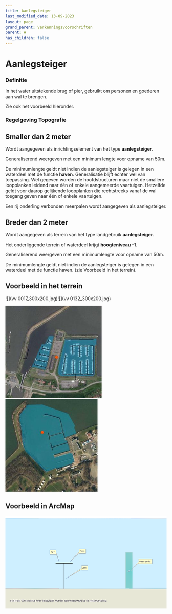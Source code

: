 ```yaml
---
title: Aanlegsteiger
last_modified_date: 13-09-2023
layout: page
grand_parent: Verkenningsvoorschriften
parent: A
has_children: false
---
```


Aanlegsteiger
=============

### Definitie

In het water uitstekende brug of pier, gebruikt om personen en goederen aan wal te brengen.

Zie ook het voorbeeld hieronder.

### Regelgeving Topografie

## Smaller dan 2 meter

Wordt aangegeven als inrichtingselement van het type **aanlegsteiger**.

Generaliserend weergeven met een minimum lengte voor opname van 50m.

De minimumlengte geldt niet indien de aanlegsteiger is gelegen in een waterdeel met de functie **haven**. Generalisatie blijft echter wel van toepassing. Wel gegeven worden de hoofdstructuren maar niet de smallere loopplanken leidend naar één of enkele aangemeerde vaartuigen. Hetzelfde geldt voor daarop gelijkende loopplanken die rechtstreeks vanaf de wal toegang geven naar één of enkele vaartuigen.

Een rij onderling verbonden meerpalen wordt aangegeven als aanlegsteiger.

## Breder dan 2 meter

Wordt aangegeven als terrein van het type landgebruik **aanlegsteiger**.

Het onderliggende terrein of waterdeel krijgt **hoogteniveau** –1.

Generaliserend weergeven met een minimumlengte voor opname van 50m.

De minimumlengte geldt niet indien de aanlegsteiger is gelegen in een waterdeel met de functie haven. (zie Voorbeeld in het terrein).

## Voorbeeld in het terrein

![](vv 0017_300x200.jpg)![](vv 0132_300x200.jpg)

![](aanlegsteiger2_301x288.jpg)![](aanlegsteiger3_288x288.jpg)

## Voorbeeld in ArcMap

![](aanlegsteiger.png)
